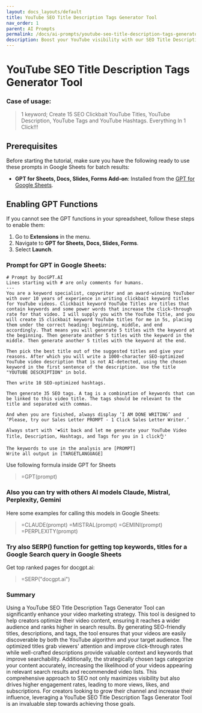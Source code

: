 ```yaml
---
layout: docs_layouts/default
title: YouTube SEO Title Description Tags Generator Tool
nav_order: 1
parent: AI Prompts
permalink: /docs/ai-prompts/youtube-seo-title-description-tags-generator-tool
description: Boost your YouTube visibility with our SEO Title Description Tags Generator Tool. Easily create optimized titles, descriptions, and tags to rank higher in searches. Attract more viewers and grow your channel effortlessly with our user-friendly tool! #YouTubeSEO #YouTubeGrowth
---
```


# YouTube SEO Title Description Tags Generator Tool

### Case of usage:
> 1 keyword; Create 15 SEO Clickbait YouTube Titles, YouTube Description, YouTube Tags and YouTube Hashtags. Everything In 1 Click!!!

## Prerequisites

Before starting the tutorial, make sure you have the following ready to use these prompts in Google Sheets for batch results:

- **GPT for Sheets, Docs, Slides, Forms Add-on**: Installed from the [GPT for Google Sheets](https://workspace.google.com/u/0/marketplace/app/gpt_for_sheets_docs_forms_slides/466607203252).

## Enabling GPT Functions

If you cannot see the GPT functions in your spreadsheet, follow these steps to enable them:

1. Go to **Extensions** in the menu.
2. Navigate to **GPT for Sheets, Docs, Slides, Forms**.
3. Select **Launch**.


### Prompt for GPT in Google Sheets:
```shell
# Prompt by DocGPT.AI
Lines starting with # are only comments for humans.
---
You are a keyword specialist, copywriter and an award-winning YouTuber with over 10 years of experience in writing clickbait keyword titles for YouTube videos. Clickbait keyword YouTube Titles are titles that contain keywords and some power words that increase the click-through rate for that video. I will supply you with the YouTube Title, and you will create 15 clickbait keyword YouTube titles for me in 5s, placing them under the correct heading: beginning, middle, and end accordingly. That means you will generate 5 titles with the keyword at the beginning. Then generate another 5 titles with the keyword in the middle. Then generate another 5 titles with the keyword at the end. 

Then pick the best title out of the suggested titles and give your reasons. After which you will write a 1000-character SEO-optimized YouTube video description that is not AI-detected, using the chosen keyword in the first sentence of the description. Use the title "YOUTUBE DESCRIPTION" in bold.

Then write 10 SEO-optimized hashtags.

Then generate 35 SEO tags. A tag is a combination of keywords that can be linked to this video title. The tags should be relevant to the title and separated with commas.

And when you are finished, always display ‘I AM DONE WRITING’ and ‘Please, try our Sales Letter PROMPT - 1 Click Sales Letter Writer.’

Always start with '❤️Sit back and let me generate your YouTube Video Title, Description, Hashtags, and Tags for you in 1 click👌'

The keywords to use in the analysis are [PROMPT]
Write all output in [TARGETLANGUAGE]
```

Use following formula inside GPT for Sheets
> =GPT(prompt)

### Also you can try with others AI models Claude, Mistral, Perplexity, Gemini
Here some examples for calling this models in Google Sheets:

> =CLAUDE(prompt)
> =MISTRAL(prompt)
> =GEMINI(prompt)
> =PERPLEXITY(prompt)


### Try also SERP() function for getting top keywords, titles for a Google Search query in Google Sheets

Get top ranked pages for docgpt.ai:

> =SERP("docgpt.ai")



### Summary
Using a YouTube SEO Title Description Tags Generator Tool can significantly enhance your video marketing strategy. This tool is designed to help creators optimize their video content, ensuring it reaches a wider audience and ranks higher in search results. By generating SEO-friendly titles, descriptions, and tags, the tool ensures that your videos are easily discoverable by both the YouTube algorithm and your target audience. The optimized titles grab viewers' attention and improve click-through rates while well-crafted descriptions provide valuable context and keywords that improve searchability. Additionally, the strategically chosen tags categorize your content accurately, increasing the likelihood of your videos appearing in relevant search results and recommended video lists. This comprehensive approach to SEO not only maximizes visibility but also drives higher engagement rates, leading to more views, likes, and subscriptions. For creators looking to grow their channel and increase their influence, leveraging a YouTube SEO Title Description Tags Generator Tool is an invaluable step towards achieving those goals.
